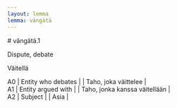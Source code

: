 ```yaml
---
layout: lemma
lemma: vängätä
---
```


<div class="sense">
# <span class="sensename">vängätä.1</span>

<span class="description">Dispute, debate</span>

<span class="description">Väitellä</span>

A0 | Entity who debates |   | Taho, joka väittelee |  
A1 | Entity argued with |   | Taho, jonka kanssa väitellään |  
A2 | Subject |   | Asia |  

</div>

